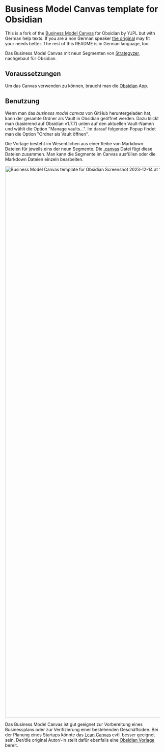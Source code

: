 # Business Model Canvas template for Obsidian

This is a fork of the [Business Model Canvas](https://github.com/YJPL/business-model-canvas-for-obsidian) for Obsidian by YJPL but with German help texts. If you are a non German speaker [the original](https://github.com/YJPL/business-model-canvas-for-obsidian) may fit your needs better. The rest of this README is in German language, too.

Das Business Model Canvas mit neun Segmenten von [Strategyzer](https://www.strategyzer.com/library/the-business-model-canvas), nachgebaut für Obsidian.

## Voraussetzungen

Um das Canvas verwenden zu können, braucht man die [Obsidian](https://obsidian.md) App.

## Benutzung

Wenn man das *business model canvas* von GitHub heruntergeladen hat, kann der gesamte Ordner als Vault in Obsidian geöffnet werden. Dazu klickt man (basierend auf Obsidian v1.7.7) unten auf den aktuellen Vault-Namen und wählt die Option "Manage vaults...". Im darauf folgenden Popup findet man die Option "Ordner als Vault öffnen".

Die Vorlage besteht im Wesentlichen aus einer Reihe von Markdown Dateien für jeweils eins der neun Segmente. Die [.canvas](Obsidian%20Business%20Model%20Canvas.canvas) Datei fügt diese Dateien zusammen. Man kann die Segmente im Canvas ausfüllen oder die Markdown Dateien einzeln bearbeiten.

<img width="1792" alt="Business Model Canvas template for Obsidian Screenshot 2023-12-14 at 12 26 32" src="https://github.com/YJPL/business-model-canvas-for-obsidian/assets/26725821/2f0c3529-caa8-4617-99d9-09ab41243cac">

Das Business Model Canvas ist gut geeignet zur Vorbereitung eines Businessplans oder zur Verifizierung einer bestehenden Geschäftsidee.
Bei der Planung eines Startups könnte das [Lean Canvas](https://gruenderplattform.de/unternehmen-gruenden/lean-canvas) evtl. besser geeignet sein. Der/die original Autor/-in stellt dafür ebenfalls eine [Obsidian Vorlage](https://github.com/YJPL/lean-canvas-for-obsidian) bereit.
